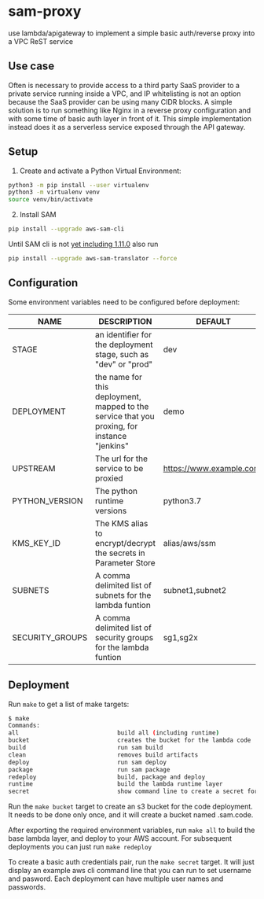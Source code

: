 # sam-proxy
use lambda/apigateway to implement a simple basic auth/reverse proxy into a VPC ReST service


## Use case
Often is necessary to provide access to a third party SaaS provider to a private service running inside a VPC, and IP whitelisting is not an option because the SaaS provider can be using many CIDR blocks.
A simple solution is to run something like Nginx in a reverse proxy configuration and with some time of basic auth layer in front of it.
This simple implementation instead does it as a serverless service exposed through the API gateway.

## Setup

1. Create and activate a Python Virtual Environment:

```bash
python3 -m pip install --user virtualenv
python3 -m virtualenv venv
source venv/bin/activate
```

2. Install SAM

```bash
pip install --upgrade aws-sam-cli
```

Until SAM cli is not [yet including 1.11.0](https://github.com/awslabs/aws-sam-cli/issues/1198) also run

```bash
pip install --upgrade aws-sam-translator --force
```



## Configuration
Some environment variables need to be configured before deployment:

NAME|DESCRIPTION|DEFAULT
---|---|---
STAGE|an identifier for the deployment stage, such as "dev" or "prod"|dev
DEPLOYMENT|the name for this deployment, mapped to the service that you proxing, for instance "jenkins" |demo
UPSTREAM|The url for the service to be proxied|https://www.example.com/
PYTHON_VERSION|The python runtime versions|python3.7
KMS_KEY_ID|The KMS alias to encrypt/decrypt the secrets in Parameter Store|alias/aws/ssm
SUBNETS|A comma delimited list of subnets for the lambda funtion|subnet1,subnet2
SECURITY_GROUPS|A comma delimited list of security groups for the lambda funtion|sg1,sg2x

## Deployment

Run `make` to get a list of make targets:

```bash
$ make
Commands:
all                            build all (including runtime)
bucket                         creates the bucket for the lambda code
build                          run sam build
clean                          removes build artifacts
deploy                         run sam deploy
package                        run sam package
redeploy                       build, package and deploy
runtime                        build the lambda runtime layer
secret                         show command line to create a secret for this deployment
```

Run the `make bucket` target to create an s3 bucket for the code deployment. It needs to be done only once, and it will create a bucket named <aws-account-number>.sam.code.

After exporting the required environment variables, run `make all` to build the base lambda layer, and deploy to your AWS account. For subsequent deployments you can just run `make redeploy`

To create a basic auth credentials pair, run the `make secret` target. It will just display an example aws cli command line that you can run to set username and pasword. Each deployment can have multiple user names and passwords.


